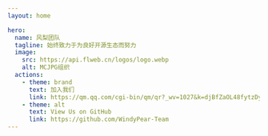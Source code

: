 ```yaml
---
layout: home

hero:
  name: 风梨团队
  tagline: 始终致力于为良好开源生态而努力
  image:
    src: https://api.flweb.cn/logos/logo.webp
    alt: MCJPG组织
  actions:
    - theme: brand
      text: 加入我们
      link: https://qm.qq.com/cgi-bin/qm/qr?_wv=1027&k=djBfZaOL48fytzDyifpU9pcNeRBqrYlN&authKey=NUyh%2BZclnM9q7t9da7qKpYw%2FNwSaNiU2oxg0WnoZS7AV70BOF%2BMYC41VFrYzp74E&noverify=0&group_code=475823621
    - theme: alt
      text: View Us on GitHub
      link: https://github.com/WindyPear-Team
---
```

<script>
export default {
  mounted() {
    this.shuffleElements();
    // 如果确实需要在挂载后调用 reload() 方法，确保该方法已经定义
    // this.reload();
  },
  methods: {
    shuffleElements() {
      const elements = Array.from(document.querySelectorAll('div.VPFeatures .container .items .item'));
      const parent = document.querySelector('div.VPFeatures .container .items');

      for (let i = elements.length - 1; i > 0; i--) {
        const j = Math.floor(Math.random() * (i + 1));
        const temp = elements[i];
        elements[i] = elements[j];
        elements[j] = temp;
      }

      // 清空父元素并将重新排序后的元素添加到父元素中
      parent.innerHTML = '';
      elements.forEach(element => {
        parent.appendChild(element);
      });
    }
  }
}
</script>
